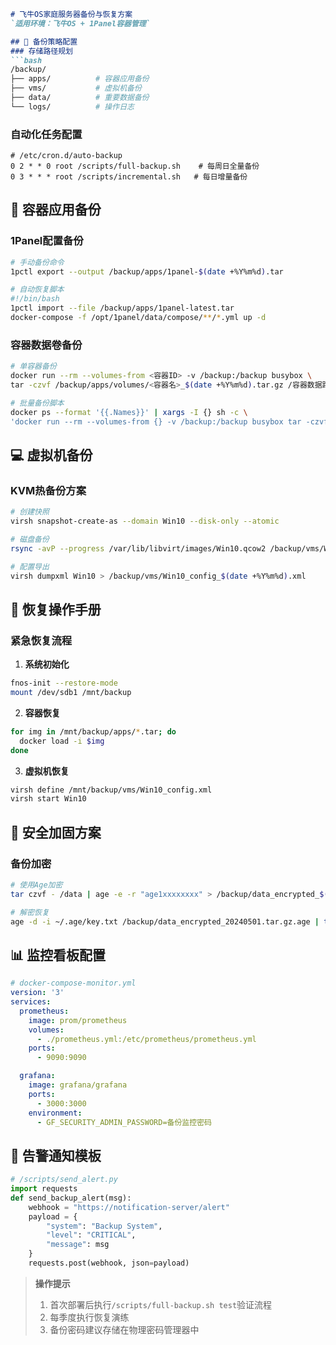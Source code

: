 ```markdown
# 飞牛OS家庭服务器备份与恢复方案  
`适用环境：飞牛OS + 1Panel容器管理`  

## 📁 备份策略配置
### 存储路径规划
```bash
/backup/
├── apps/          # 容器应用备份
├── vms/           # 虚拟机备份
├── data/          # 重要数据备份
└── logs/          # 操作日志
```

### 自动化任务配置
```cron
# /etc/cron.d/auto-backup
0 2 * * 0 root /scripts/full-backup.sh    # 每周日全量备份
0 3 * * * root /scripts/incremental.sh   # 每日增量备份
```

## 🐳 容器应用备份
### 1Panel配置备份
```bash
# 手动备份命令
1pctl export --output /backup/apps/1panel-$(date +%Y%m%d).tar

# 自动恢复脚本
#!/bin/bash
1pctl import --file /backup/apps/1panel-latest.tar
docker-compose -f /opt/1panel/data/compose/**/*.yml up -d
```

### 容器数据卷备份
```bash
# 单容器备份
docker run --rm --volumes-from <容器ID> -v /backup:/backup busybox \
tar -czvf /backup/apps/volumes/<容器名>_$(date +%Y%m%d).tar.gz /容器数据路径

# 批量备份脚本
docker ps --format '{{.Names}}' | xargs -I {} sh -c \
'docker run --rm --volumes-from {} -v /backup:/backup busybox tar -czvf /backup/apps/volumes/{}_$(date +%Y%m%d).tar.gz /数据路径'
```

## 💻 虚拟机备份
### KVM热备份方案
```bash
# 创建快照
virsh snapshot-create-as --domain Win10 --disk-only --atomic

# 磁盘备份
rsync -avP --progress /var/lib/libvirt/images/Win10.qcow2 /backup/vms/Win10_$(date +%Y%m%d).qcow2

# 配置导出
virsh dumpxml Win10 > /backup/vms/Win10_config_$(date +%Y%m%d).xml
```

## 🔄 恢复操作手册
### 紧急恢复流程
1. ​**系统初始化**
```bash
fnos-init --restore-mode
mount /dev/sdb1 /mnt/backup
```

2. ​**容器恢复**
```bash
for img in /mnt/backup/apps/*.tar; do
  docker load -i $img
done
```

3. ​**虚拟机恢复**
```bash
virsh define /mnt/backup/vms/Win10_config.xml
virsh start Win10
```

## 🔐 安全加固方案
### 备份加密
```bash
# 使用Age加密
tar czvf - /data | age -e -r "age1xxxxxxxx" > /backup/data_encrypted_$(date +%Y%m%d).tar.gz.age

# 解密恢复
age -d -i ~/.age/key.txt /backup/data_encrypted_20240501.tar.gz.age | tar xzvf -
```

## 📊 监控看板配置
```yaml
# docker-compose-monitor.yml
version: '3'
services:
  prometheus:
    image: prom/prometheus
    volumes:
      - ./prometheus.yml:/etc/prometheus/prometheus.yml
    ports:
      - 9090:9090

  grafana:
    image: grafana/grafana
    ports:
      - 3000:3000
    environment:
      - GF_SECURITY_ADMIN_PASSWORD=备份监控密码
```

## 🚨 告警通知模板
```python
# /scripts/send_alert.py
import requests
def send_backup_alert(msg):
    webhook = "https://notification-server/alert"
    payload = {
        "system": "Backup System",
        "level": "CRITICAL",
        "message": msg
    }
    requests.post(webhook, json=payload)
```

> ​**操作提示**​
> 1. 首次部署后执行`/scripts/full-backup.sh test`验证流程
> 2. 每季度执行恢复演练
> 3. 备份密码建议存储在物理密码管理器中
```
